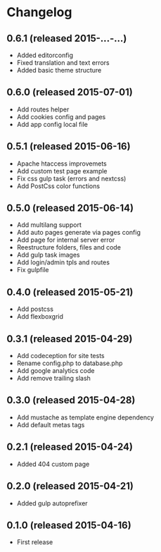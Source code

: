 # Changelog

## 0.6.1 (released 2015-...-...)
* Added editorconfig
* Fixed translation and text errors
* Added basic theme structure

## 0.6.0 (released 2015-07-01)
* Add routes helper
* Add cookies config and pages
* Add app config local file

## 0.5.1 (released 2015-06-16)

* Apache htaccess improvemets
* Add custom test page example
* Fix css gulp task (errors and nextcss)
* Add PostCss color functions

## 0.5.0 (released 2015-06-14)

* Add multilang support
* Add auto pages generate via pages config
* Add page for internal server error
* Reestructure folders, files and code
* Add gulp task images
* Add login/admin tpls and routes
* Fix gulpfile

## 0.4.0 (released 2015-05-21)

* Add postcss
* Add flexboxgrid

## 0.3.1 (released 2015-04-29)

* Add codeception for site tests
* Rename config.php to database.php
* Add google analytics code
* Add remove trailing slash

## 0.3.0 (released 2015-04-28)

* Add mustache as template engine dependency
* Add default metas tags

## 0.2.1 (released 2015-04-24)

* Added 404 custom page

## 0.2.0 (released 2015-04-21)

* Added gulp autoprefixer

## 0.1.0 (released 2015-04-16)

* First release
